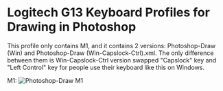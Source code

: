# Logitech G13 Keyboard Profiles for Drawing in Photoshop

This profile only contains M1, and it contains 2 versions: Photoshop-Draw (Win) and Photoshop-Draw (Win-Capslock-Ctrl).xml. The only difference between them is Win-Capslock-Ctrl version swapped "Capslock" key and "Left Control" key for people use their keyboard like this on Windows.

M1:
![Photoshop-Draw M1](https://github.com/r12f/LogitechG13Profiles/raw/master/Photoshop-Draw/M1.png)
